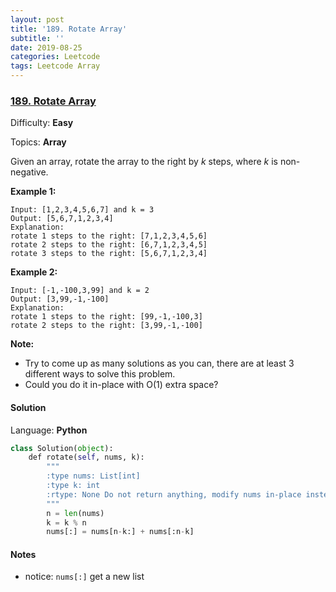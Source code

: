 ```yaml
---
layout: post
title: '189. Rotate Array'
subtitle: ''
date: 2019-08-25
categories: Leetcode
tags: Leetcode Array
---
```


### [189\. Rotate Array](https://leetcode.com/problems/rotate-array/)

Difficulty: **Easy**

Topics: **Array**

Given an array, rotate the array to the right by _k_ steps, where _k_ is non-negative.

**Example 1:**

```
Input: [1,2,3,4,5,6,7] and k = 3
Output: [5,6,7,1,2,3,4]
Explanation:
rotate 1 steps to the right: [7,1,2,3,4,5,6]
rotate 2 steps to the right: [6,7,1,2,3,4,5]
rotate 3 steps to the right: [5,6,7,1,2,3,4]
```

**Example 2:**

```
Input: [-1,-100,3,99] and k = 2
Output: [3,99,-1,-100]
Explanation: 
rotate 1 steps to the right: [99,-1,-100,3]
rotate 2 steps to the right: [3,99,-1,-100]
```

**Note:**

*   Try to come up as many solutions as you can, there are at least 3 different ways to solve this problem.
*   Could you do it in-place with O(1) extra space?


#### Solution

Language: **Python**

```python
class Solution(object):
    def rotate(self, nums, k):
        """
        :type nums: List[int]
        :type k: int
        :rtype: None Do not return anything, modify nums in-place instead.
        """
        n = len(nums)
        k = k % n
        nums[:] = nums[n-k:] + nums[:n-k]
```

#### Notes
- notice: `nums[:]` get a new list